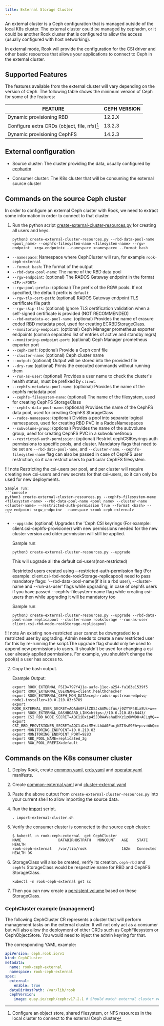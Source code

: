```yaml
---
title: External Storage Cluster
---
```


An external cluster is a Ceph configuration that is managed outside of the local K8s cluster. The external cluster could be managed by cephadm, or it could be another Rook cluster that is configured to allow the access (usually configured with host networking).

In external mode, Rook will provide the configuration for the CSI driver and other basic resources that allows your applications to connect to Ceph in the external cluster.

## Supported Features

The features available from the external cluster will vary depending on the version of Ceph. The following table shows the minimum version of Ceph for some of the features:

| FEATURE                                      | CEPH VERSION |
| -------------------------------------------- | ------------ |
| Dynamic provisioning RBD                     | 12.2.X       |
| Configure extra CRDs (object, file, nfs)[^1] | 13.2.3       |
| Dynamic provisioning CephFS                  | 14.2.3       |

[^1]: Configure an object store, shared filesystem, or NFS resources in the local cluster to connect to the external Ceph cluster

## External configuration

* Source cluster: The cluster providing the data, usually configured by [cephadm](https://docs.ceph.com/en/pacific/cephadm/#cephadm)

* Consumer cluster: The K8s cluster that will be consuming the external source cluster

## Commands on the source Ceph cluster

In order to configure an external Ceph cluster with Rook, we need to extract some information in order to connect to that cluster.

1. Run the python script [create-external-cluster-resources.py](https://github.com/rook/rook/blob/master/deploy/examples/create-external-cluster-resources.py) for creating all users and keys.

   ```console
   python3 create-external-cluster-resources.py --rbd-data-pool-name <pool_name> --cephfs-filesystem-name <filesystem-name> --rgw-endpoint  <rgw-endpoint> --namespace <namespace> --format bash
   ```

- `--namespace`: Namespace where CephCluster will run, for example `rook-ceph-external`
- `--format bash`: The format of the output
- `--rbd-data-pool-name`: The name of the RBD data pool
- `--rgw-endpoint`: (optional) The RADOS Gateway endpoint in the format `<IP>:<PORT>`
- `--rgw-pool-prefix`: (optional) The prefix of the RGW pools. If not specified, the default prefix is `default`
- `--rgw-tls-cert-path`: (optional) RADOS Gateway endpoint TLS certificate file path
- `--rgw-skip-tls`: (optional) Ignore TLS certification validation when a self-signed certificate is provided (NOT RECOMMENDED)
- `--rbd-metadata-ec-pool-name`: (optional) Provides the name of erasure coded RBD metadata pool, used for creating ECRBDStorageClass.
- `--monitoring-endpoint`: (optional) Ceph Manager prometheus exporter endpoints (comma separated list of <IP> entries of active and standby mgrs)
- `--monitoring-endpoint-port`: (optional) Ceph Manager prometheus exporter port
- `--ceph-conf`: (optional) Provide a Ceph conf file
- `--cluster-name`: (optional) Ceph cluster name
- `--output`: (optional) Output will be stored into the provided file
- `--dry-run`: (optional) Prints the executed commands without running them
- `--run-as-user`: (optional) Provides a user name to check the cluster's health status, must be prefixed by `client`.
- `--cephfs-metadata-pool-name`: (optional) Provides the name of the cephfs metadata pool
- `--cephfs-filesystem-name`: (optional) The name of the filesystem, used for creating CephFS StorageClass
- `--cephfs-data-pool-name`: (optional) Provides the name of the CephFS data pool, used for creating CephFS StorageClass
- `--rados-namespace`: (optional) Divides a pool into separate logical namespaces, used for creating RBD PVC in a RadosNamespaces
- `--subvolume-group`: (optional) Provides the name of the subvolume group, used for creating CephFS PVC in a subvolumeGroup
- `--restricted-auth-permission`: (optional) Restrict cephCSIKeyrings auth permissions to specific pools, and cluster. Mandatory flags that need to be set are `--rbd-data-pool-name`, and `--cluster-name`. `--cephfs-filesystem-name` flag can also be passed in case of CephFS user restriction, so it can restrict users to particular CephFS filesystem.

!!! note
    Restricting the csi-users per pool, and per cluster will require creating new csi-users and new secrets for that csi-users, so it can only be used for new deployments.

    Sample run:
    ```console
    python3 create-external-cluster-resources.py --cephfs-filesystem-name <filesystem-name> --rbd-data-pool-name <pool_name> --cluster-name <cluster-name> --restricted-auth-permission true --format <bash> --rgw-endpoint <rgw_endpoin> --namespace <rook-ceph-external>
    ```

- `--upgrade`: (optional) Upgrades the 'Ceph CSI keyrings (For example: client.csi-cephfs-provisioner) with new permissions needed for the new cluster version and older permission will still be applied.

    Sample run:
    ```console
    python3 create-external-cluster-resources.py --upgrade
    ```
    This will upgrade all the default csi-users(non-restricted)

    Restricted users created using --restricted-auth-permission flag (For example: client.csi-rbd-node-rookStorage-replicapool) need to pass mandatory flags: '--rbd-data-pool-name(if it is a rbd user), --cluster-name and --run-as-user' flags while upgrading, in case of cephfs users if you have passed --cephfs-filesystem-name flag while creating csi-users then while upgrading it will be mandatory too

    Sample run:
    ```console
    python3 create-external-cluster-resources.py --upgrade --rbd-data-pool-name replicapool --cluster-name rookstorage --run-as-user client.csi-rbd-node-rookStorage-replicapool
    ```

!!! note
    An existing non-restricted user cannot be downgraded to a restricted user by upgrading. Admin needs to create a new restricted user for this by re-running the script.The upgrade flag should only be used to append new permissions to users. It shouldn't be used for changing a csi user already applied permissions. For example, you shouldn't change the pool(s) a user has access to.

2. Copy the bash output.

    Example Output:

    ```console
    export ROOK_EXTERNAL_FSID=797f411a-aafe-11ec-a254-fa163e1539f5
    export ROOK_EXTERNAL_USERNAME=client.healthchecker
    export ROOK_EXTERNAL_CEPH_MON_DATA=ceph-rados-upstream-w4pdvq-node1-installer=10.0.210.83:6789
    export ROOK_EXTERNAL_USER_SECRET=AQAdm0FilZDSJxAAMucfuu/j0ZYYP4Bia8Us+w==
    export ROOK_EXTERNAL_DASHBOARD_LINK=https://10.0.210.83:8443/
    export CSI_RBD_NODE_SECRET=AQC1iDxip45JDRAAVahaBhKz1z0WW98+ACLqMQ==
    export CSI_RBD_PROVISIONER_SECRET=AQC1iDxiMM+LLhAA0PucjNZI8sG9Eh+pcvnWhQ==
    export MONITORING_ENDPOINT=10.0.210.83
    export MONITORING_ENDPOINT_PORT=9283
    export RBD_POOL_NAME=replicated_2g
    export RGW_POOL_PREFIX=default
    ```

## Commands on the K8s consumer cluster

1. Deploy Rook, create [common.yaml](https://github.com/rook/rook/blob/master/deploy/examples/common.yaml), [crds.yaml](https://github.com/rook/rook/blob/master/deploy/examples/crds.yaml) and [operator.yaml](https://github.com/rook/rook/blob/master/deploy/examples/operator.yaml) manifests.

2. Create [common-external.yaml](https://github.com/rook/rook/blob/master/deploy/examples/common-external.yaml) and [cluster-external.yaml](https://github.com/rook/rook/blob/master/deploy/examples/cluster-external.yaml)

3. Paste the above output from `create-external-cluster-resources.py` into your current shell to allow importing the source data.

4. Run the [import](https://github.com/rook/rook/blob/master/deploy/examples/import-external-cluster.sh) script.

    ```console
    . import-external-cluster.sh
    ```

5. Verify the consumer cluster is connected to the source ceph cluster:

    ```console
    $ kubectl -n rook-ceph-external  get CephCluster
    NAME                 DATADIRHOSTPATH   MONCOUNT   AGE    STATE       HEALTH
    rook-ceph-external   /var/lib/rook                162m   Connected   HEALTH_OK
    ```

6. StorageClass will also be created, verify its creation. `ceph-rbd` and `cephfs` StorageClass would be respective name for RBD and CephFS StorageClass.
    ```console
    kubectl -n rook-ceph-external get sc
    ```

7. Then you can now create a [persistent volume](https://github.com/rook/rook/tree/master/deploy/examples/csi) based on these StorageClass.

### CephCluster example (management)

The following CephCluster CR represents a cluster that will perform management tasks on the external cluster.
It will not only act as a consumer but will also allow the deployment of other CRDs such as CephFilesystem or CephObjectStore.
You would need to inject the admin keyring for that.

The corresponding YAML example:

```yaml
apiVersion: ceph.rook.io/v1
kind: CephCluster
metadata:
  name: rook-ceph-external
  namespace: rook-ceph-external
spec:
  external:
    enable: true
  dataDirHostPath: /var/lib/rook
  cephVersion:
    image: quay.io/ceph/ceph:v17.2.1 # Should match external cluster version
```
